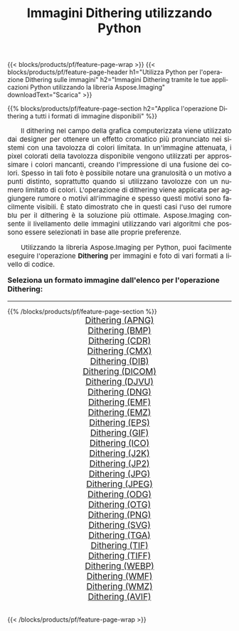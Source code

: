 ﻿---
title: Immagini Dithering utilizzando Python 
weight: 3920
url: /it/python-net/dither/ 
lang: it
langdirlevel: 2
locales: zh-hans,ja,it,ru,de,es,fr,nl,id,lt,pl,pt,vi,tr,ko,zh-hant,ar,hi,th,sv,cs,uk,he
description: Applicazione della libreria Aspose.Imaging alle immagini e alle foto di Dithering utilizzando le tue applicazioni Python e le API del server.
---

{{< blocks/products/pf/feature-page-wrap >}}
{{< blocks/products/pf/feature-page-header h1="Utilizza Python per l'operazione Dithering sulle immagini" h2="Immagini Dithering tramite le tue applicazioni Python utilizzando la libreria Aspose.Imaging" downloadText="Scarica" >}}


{{% blocks/products/pf/feature-page-section  h2="Applica l'operazione Dithering a tutti i formati di immagine disponibili" %}}
<p align="justify" style="text-indent:2em;font-size:15px;">
Il dithering nel campo della grafica computerizzata viene utilizzato dai designer per ottenere un effetto cromatico più pronunciato nei sistemi con una tavolozza di colori limitata. In un'immagine attenuata, i pixel colorati della tavolozza disponibile vengono utilizzati per approssimare i colori mancanti, creando l'impressione di una fusione dei colori. Spesso in tali foto è possibile notare una granulosità o un motivo a punti distinto, soprattutto quando si utilizzano tavolozze con un numero limitato di colori. L'operazione di dithering viene applicata per aggiungere rumore o motivi all'immagine e spesso questi motivi sono facilmente visibili. È stato dimostrato che in questi casi l'uso del rumore blu per il dithering è la soluzione più ottimale. Aspose.Imaging consente il livellamento delle immagini utilizzando vari algoritmi che possono essere selezionati in base alle proprie preferenze.
</p>
<p align="justify" style="text-indent:2em;font-size:15px;">
Utilizzando la libreria Aspose.Imaging per Python, puoi facilmente eseguire l'operazione <b>Dithering</b> per immagini e foto di vari formati a livello di codice.
</p>
<h3 style="margin-top:16px;">
Seleziona un formato immagine dall'elenco per l'operazione Dithering:
</h3>
<hr/>
{{% /blocks/products/pf/feature-page-section %}}
<div class="container-fluid productfamilypage bg-gray">
    <div class="convertypes bg-gray agp-content section">
        <div class="container">
		<div class="row other-converters" style="gap: 10px;font-size: 19px;text-align:center;">
		    <div class='col-md-3 other-converter remove-lp remove-rp'><a href="/imaging/it/python-net/dither/apng/" style="padding:15px;">Dithering (APNG)</a></div><div class='col-md-3 other-converter remove-lp remove-rp'><a href="/imaging/it/python-net/dither/bmp/" style="padding:15px;">Dithering (BMP)</a></div><div class='col-md-3 other-converter remove-lp remove-rp'><a href="/imaging/it/python-net/dither/cdr/" style="padding:15px;">Dithering (CDR)</a></div><div class='col-md-3 other-converter remove-lp remove-rp'><a href="/imaging/it/python-net/dither/cmx/" style="padding:15px;">Dithering (CMX)</a></div><div class='col-md-3 other-converter remove-lp remove-rp'><a href="/imaging/it/python-net/dither/dib/" style="padding:15px;">Dithering (DIB)</a></div><div class='col-md-3 other-converter remove-lp remove-rp'><a href="/imaging/it/python-net/dither/dicom/" style="padding:15px;">Dithering (DICOM)</a></div><div class='col-md-3 other-converter remove-lp remove-rp'><a href="/imaging/it/python-net/dither/djvu/" style="padding:15px;">Dithering (DJVU)</a></div><div class='col-md-3 other-converter remove-lp remove-rp'><a href="/imaging/it/python-net/dither/dng/" style="padding:15px;">Dithering (DNG)</a></div><div class='col-md-3 other-converter remove-lp remove-rp'><a href="/imaging/it/python-net/dither/emf/" style="padding:15px;">Dithering (EMF)</a></div><div class='col-md-3 other-converter remove-lp remove-rp'><a href="/imaging/it/python-net/dither/emz/" style="padding:15px;">Dithering (EMZ)</a></div><div class='col-md-3 other-converter remove-lp remove-rp'><a href="/imaging/it/python-net/dither/eps/" style="padding:15px;">Dithering (EPS)</a></div><div class='col-md-3 other-converter remove-lp remove-rp'><a href="/imaging/it/python-net/dither/gif/" style="padding:15px;">Dithering (GIF)</a></div><div class='col-md-3 other-converter remove-lp remove-rp'><a href="/imaging/it/python-net/dither/ico/" style="padding:15px;">Dithering (ICO)</a></div><div class='col-md-3 other-converter remove-lp remove-rp'><a href="/imaging/it/python-net/dither/j2k/" style="padding:15px;">Dithering (J2K)</a></div><div class='col-md-3 other-converter remove-lp remove-rp'><a href="/imaging/it/python-net/dither/jp2/" style="padding:15px;">Dithering (JP2)</a></div><div class='col-md-3 other-converter remove-lp remove-rp'><a href="/imaging/it/python-net/dither/jpg/" style="padding:15px;">Dithering (JPG)</a></div><div class='col-md-3 other-converter remove-lp remove-rp'><a href="/imaging/it/python-net/dither/jpeg/" style="padding:15px;">Dithering (JPEG)</a></div><div class='col-md-3 other-converter remove-lp remove-rp'><a href="/imaging/it/python-net/dither/odg/" style="padding:15px;">Dithering (ODG)</a></div><div class='col-md-3 other-converter remove-lp remove-rp'><a href="/imaging/it/python-net/dither/otg/" style="padding:15px;">Dithering (OTG)</a></div><div class='col-md-3 other-converter remove-lp remove-rp'><a href="/imaging/it/python-net/dither/png/" style="padding:15px;">Dithering (PNG)</a></div><div class='col-md-3 other-converter remove-lp remove-rp'><a href="/imaging/it/python-net/dither/svg/" style="padding:15px;">Dithering (SVG)</a></div><div class='col-md-3 other-converter remove-lp remove-rp'><a href="/imaging/it/python-net/dither/tga/" style="padding:15px;">Dithering (TGA)</a></div><div class='col-md-3 other-converter remove-lp remove-rp'><a href="/imaging/it/python-net/dither/tif/" style="padding:15px;">Dithering (TIF)</a></div><div class='col-md-3 other-converter remove-lp remove-rp'><a href="/imaging/it/python-net/dither/tiff/" style="padding:15px;">Dithering (TIFF)</a></div><div class='col-md-3 other-converter remove-lp remove-rp'><a href="/imaging/it/python-net/dither/webp/" style="padding:15px;">Dithering (WEBP)</a></div><div class='col-md-3 other-converter remove-lp remove-rp'><a href="/imaging/it/python-net/dither/wmf/" style="padding:15px;">Dithering (WMF)</a></div><div class='col-md-3 other-converter remove-lp remove-rp'><a href="/imaging/it/python-net/dither/wmz/" style="padding:15px;">Dithering (WMZ)</a></div><div class='col-md-3 other-converter remove-lp remove-rp'><a href="/imaging/it/python-net/dither/avif/" style="padding:15px;">Dithering (AVIF)</a></div>
                </div>
        </div>
    </div>
</div>
<br/>

{{< /blocks/products/pf/feature-page-wrap >}}
